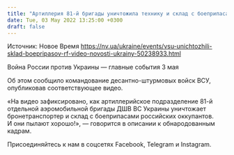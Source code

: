 ```yaml
---
title: "Артиллерия 81-й бригады уничтожила технику и склад с боеприпасами ВС РФ — видео"
date: Tue, 03 May 2022 13:25:00 +0300
draft: false
---
```

Источник: Новое Время https://nv.ua/ukraine/events/vsu-unichtozhili-sklad-boepripasov-rf-video-novosti-ukrainy-50238933.html


Война России против Украины — главные события 3 мая

Об этом сообщило командование десантно-штурмовых войск ВСУ, опубликовав соответствующее видео.

«На видео зафиксировано, как артиллерийское подразделение 81-й отдельной аэромобильной бригады ДШВ ВС Украины уничтожает бронетранспортер и склад с боеприпасами российских оккупантов. И они пылают хорошо!», — говорится в описании к обнародованным кадрам.

Присоединяйтесь к нам в соцсетях Facebook, Telegram и Instagram.
